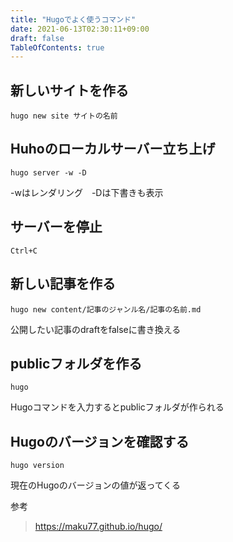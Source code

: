 ```yaml
---
title: "Hugoでよく使うコマンド"
date: 2021-06-13T02:30:11+09:00
draft: false
TableOfContents: true
---
```


## 新しいサイトを作る
```shell
hugo new site サイトの名前
```



## Huhoのローカルサーバー立ち上げ

```shell
hugo server -w -D
```
-wはレンダリング　-Dは下書きも表示

## サーバーを停止
```shell
Ctrl+C
```

## 新しい記事を作る
```shell
hugo new content/記事のジャンル名/記事の名前.md
```



公開したい記事のdraftをfalseに書き換える

## publicフォルダを作る

```shell
hugo
```

Hugoコマンドを入力するとpublicフォルダが作られる



## Hugoのバージョンを確認する

```shell
hugo version
```

現在のHugoのバージョンの値が返ってくる



参考
>https://maku77.github.io/hugo/
